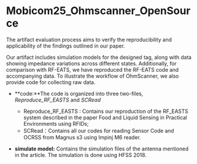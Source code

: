 # Mobicom25_Ohmscanner_OpenSource
The artifact evaluation process aims to verify the reproducibility and applicability of the findings outlined in our paper.

Our artifact includes simulation models for the designed tag, along with data showing impedance variations across different states. Additionally, for comparison with RF-EATS, we have reproduced the RF-EATS code and accompanying data. To illustrate the workflow of OhmScanner, we also provide code for collecting raw data.

* **code:**The code is organized into three two-files, *Reproduce_RF_EASTS* and *SCRead*
  * Reproduce_RF_EASTS : Contains our reproduction of the RF_EASTS system described in the paper Food and Liquid Sensing in Practical Environments using RFIDs;
  * SCRead：Contains all our codes for reading Sensor Code and OCRSS from Magnus s3 using Impinj M6 reader.

* **simulate model:** Contains the simulation files of the antenna mentioned in the article. The simulation is done using HFSS 2018.